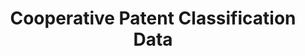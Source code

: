 ---
layout: default
bigquery: https://console.cloud.google.com/bigquery?p=patents-public-data&d=cpc&page=dataset
citation: '“Cooperative Patent Classification” by the EPO and USPTO, for public use. '
contributors: EPO, USPTO
cost: None
description: Cooperative Patent Classification Data contains the scheme and definitions
  of the Cooperative Patent Classification system for classifying patent documents.
  The CPC is the result of a partnership between the EPO and the USPTO in their joint
  effort to develop a common, internationally compatible classification system for
  technical documents, in particular patent publications, which will be used by both
  offices in the patent granting process
documentation: https://www.cooperativepatentclassification.org/cpcSchemeAndDefinitions
last_edit: 04/06/2022, 07:53:58
location: https://www.cooperativepatentclassification.org/index
maintained_by: USPTO, EPO
schema_fields:
- date_revised
- residualReferences
- title_full
- notAllocatable
- parents
- breakdown_code
- informativeReferences
- applicationReferences
- child_groups
- sizeCache
- additional_only
- application_references
- breakdownCode
- titleFull
- glossary
- dateRevised
- ipc_concordant
- childGroups
- ipcConcordant
- residual_references
- limiting_references
- title_part
- status
- limitingReferences
- titlePart
- level
- synonyms
- definition
- symbol
- children
- informative_references
- not_allocatable
shortname: cooperative_patent_classification
tags:
- patents
- science
title: Cooperative Patent Classification Data
uuid: 984374a7-16e9-4b35-9445-458daceb01bf
---